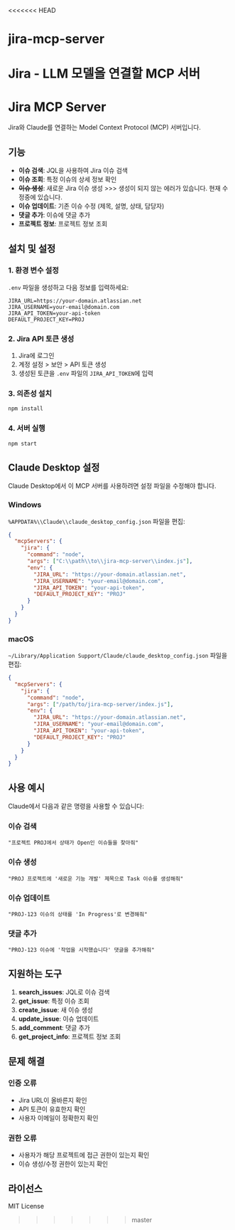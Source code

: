 <<<<<<< HEAD
# jira-mcp-server
Jira - LLM 모델을 연결할  MCP 서버
=======
# Jira MCP Server

Jira와 Claude를 연결하는 Model Context Protocol (MCP) 서버입니다.

## 기능

- **이슈 검색**: JQL을 사용하여 Jira 이슈 검색
- **이슈 조회**: 특정 이슈의 상세 정보 확인
- **~~이슈 생성~~**: 새로운 Jira 이슈 생성 >>> 생성이 되지 않는 에러가 있습니다. 현재 수정중에 있습니다.
- **이슈 업데이트**: 기존 이슈 수정 (제목, 설명, 상태, 담당자)
- **댓글 추가**: 이슈에 댓글 추가
- **프로젝트 정보**: 프로젝트 정보 조회

## 설치 및 설정

### 1. 환경 변수 설정

`.env` 파일을 생성하고 다음 정보를 입력하세요:

```env
JIRA_URL=https://your-domain.atlassian.net
JIRA_USERNAME=your-email@domain.com
JIRA_API_TOKEN=your-api-token
DEFAULT_PROJECT_KEY=PROJ
```

### 2. Jira API 토큰 생성

1. Jira에 로그인
2. 계정 설정 > 보안 > API 토큰 생성
3. 생성된 토큰을 `.env` 파일의 `JIRA_API_TOKEN`에 입력

### 3. 의존성 설치

```bash
npm install
```

### 4. 서버 실행

```bash
npm start
```

## Claude Desktop 설정

Claude Desktop에서 이 MCP 서버를 사용하려면 설정 파일을 수정해야 합니다.

### Windows
`%APPDATA%\\Claude\\claude_desktop_config.json` 파일을 편집:

```json
{
  "mcpServers": {
    "jira": {
      "command": "node",
      "args": ["C:\\path\\to\\jira-mcp-server\\index.js"],
      "env": {
        "JIRA_URL": "https://your-domain.atlassian.net",
        "JIRA_USERNAME": "your-email@domain.com",
        "JIRA_API_TOKEN": "your-api-token",
        "DEFAULT_PROJECT_KEY": "PROJ"
      }
    }
  }
}
```

### macOS
`~/Library/Application Support/Claude/claude_desktop_config.json` 파일을 편집:

```json
{
  "mcpServers": {
    "jira": {
      "command": "node",
      "args": ["/path/to/jira-mcp-server/index.js"],
      "env": {
        "JIRA_URL": "https://your-domain.atlassian.net",
        "JIRA_USERNAME": "your-email@domain.com", 
        "JIRA_API_TOKEN": "your-api-token",
        "DEFAULT_PROJECT_KEY": "PROJ"
      }
    }
  }
}
```

## 사용 예시

Claude에서 다음과 같은 명령을 사용할 수 있습니다:

### 이슈 검색
```
"프로젝트 PROJ에서 상태가 Open인 이슈들을 찾아줘"
```

### 이슈 생성
```
"PROJ 프로젝트에 '새로운 기능 개발' 제목으로 Task 이슈를 생성해줘"
```

### 이슈 업데이트
```
"PROJ-123 이슈의 상태를 'In Progress'로 변경해줘"
```

### 댓글 추가
```
"PROJ-123 이슈에 '작업을 시작했습니다' 댓글을 추가해줘"
```

## 지원하는 도구

1. **search_issues**: JQL로 이슈 검색
2. **get_issue**: 특정 이슈 조회
3. **create_issue**: 새 이슈 생성
4. **update_issue**: 이슈 업데이트
5. **add_comment**: 댓글 추가
6. **get_project_info**: 프로젝트 정보 조회

## 문제 해결

### 인증 오류
- Jira URL이 올바른지 확인
- API 토큰이 유효한지 확인
- 사용자 이메일이 정확한지 확인

### 권한 오류
- 사용자가 해당 프로젝트에 접근 권한이 있는지 확인
- 이슈 생성/수정 권한이 있는지 확인

## 라이선스

MIT License
>>>>>>> master
